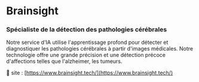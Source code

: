 # Brainsight

### Spécialiste de la détection des pathologies cérébrales

Notre service d'IA utilise l'apprentissage profond pour détecter et diagnostiquer les pathologies cérébrales à partir d'images médicales. Notre technologie offre une grande précision et une détection précoce d'affections telles que l'alzheimer, les tumeurs.

🚀 site : [https://www.brainsight.tech/](https://www.brainsight.tech/)